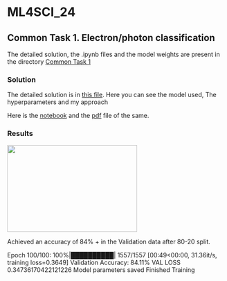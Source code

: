 # ML4SCI_24

## Common Task 1. Electron/photon classification

The detailed solution, the .ipynb files and the model weights are present in the directory [Common Task 1](https://github.com/Vishak-Bhat30/ML4SCI_24/tree/main/Common%20Task%201)
### Solution
The detailed solution is in [this file](https://github.com/Vishak-Bhat30/ML4SCI_24/blob/main/Common%20Task%201/ML4SCI_Electron_photon_classification.md). Here you can see the model used, The hyperparameters and my approach

Here is the [notebook](https://github.com/Vishak-Bhat30/ML4SCI_24/blob/main/Common%20Task%201/ML4SCI_task1_Resnet15.ipynb) and the [pdf](https://github.com/Vishak-Bhat30/ML4SCI_24/blob/main/Common%20Task%201/ml4sci_task1-resnet15.pdf) file of the same.
### Results 
<img src="https://github.com/Vishak-Bhat30/ML4SCI_24/assets/102585626/9d892ec4-6cd9-4e33-ad5f-4d56b3862a9a" width="300" height="200">


Achieved an accuracy of 84% + in the Validation data after 80-20 split.

Epoch 100/100: 100%|██████████| 1557/1557 [00:49<00:00, 31.36it/s, training loss=0.3649]
Validation Accuracy: 84.11%
VAL LOSS 0.34736170422121226
Model parameters saved
Finished Training

